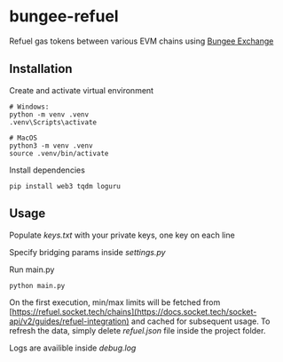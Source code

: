 # bungee-refuel

Refuel gas tokens between various EVM chains using [Bungee Exchange](https://www.bungee.exchange/refuel)

## Installation

Create and activate virtual environment

```
# Windows:
python -m venv .venv
.venv\Scripts\activate
```

```
# MacOS
python3 -m venv .venv
source .venv/bin/activate
```

Install dependencies

```
pip install web3 tqdm loguru
```

## Usage

Populate _keys.txt_ with your private keys, one key on each line

Specify bridging params inside _settings.py_

Run main.py

```python
python main.py
```

On the first execution, min/max limits will be fetched from [https://refuel.socket.tech/chains](https://docs.socket.tech/socket-api/v2/guides/refuel-integration) and cached for subsequent usage.
To refresh the data, simply delete _refuel.json_ file inside the project folder.

Logs are availible inside _debug.log_
